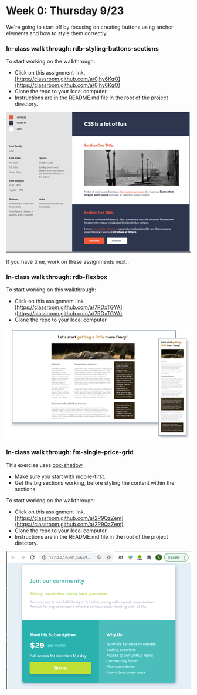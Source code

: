 # Week 0: Thursday 9/23

We're going to start off by focusing on creating buttons using anchor elements and how to style them correctly.

### In-class walk through: rdb-styling-buttons-sections

To start working on the walkthrough:

* Click on this assignment link. [https://classroom.github.com/a/0jhy6KqO](https://classroom.github.com/a/0jhy6KqO)
* Clone the repo to your local computer.
* Instructions are in the README.md file in the root of the project directory.

![](<../../../.gitbook/assets/image (68).png>)

If you have time, work on these assignments next..

### In-class walk through: rdb-flexbox

To start working on this walkthrough:

* Click on this assignment link [https://classroom.github.com/a/7RDxTGYA](https://classroom.github.com/a/7RDxTGYA)
* Clone the repo to your local computer

![](<../../../.gitbook/assets/image (69).png>)

### In-class walk through: fm-single-price-grid

This exercise uses [box-shadow](../../../misc-topics/box-shadow.md).

* Make sure you start with mobile-first.
* Get the big sections working, before styling the content within the sections.

To start working on the walkthrough:

* Click on this assignment link. [https://classroom.github.com/a/2P9QzZem](https://classroom.github.com/a/2P9QzZem)
* Clone the repo to your local computer.
* Instructions are in the README.md file in the root of the project directory.

![](<../../../.gitbook/assets/image (47).png>)
